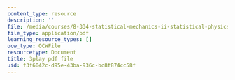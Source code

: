 ```yaml
---
content_type: resource
description: ''
file: /media/courses/8-334-statistical-mechanics-ii-statistical-physics-of-fields-spring-2014/f3f6042cd95e43ba936cbc8f874cc58f_00PK6cUCbnU.pdf
file_type: application/pdf
learning_resource_types: []
ocw_type: OCWFile
resourcetype: Document
title: 3play pdf file
uid: f3f6042c-d95e-43ba-936c-bc8f874cc58f
---
```

